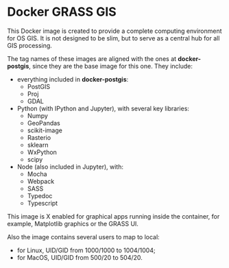 # Docker GRASS GIS

This Docker image is created to provide a complete computing environment for OS GIS. It is not designed to be slim, but to serve as a central hub for all GIS processing.

The tag names of these images are aligned with the ones at **docker-postgis**, since they are the base image for this one. They include:

- everything included in **docker-postgis**:
	-	PostGIS
	- Proj
	- GDAL
- Python (with IPython and Jupyter), with several key libraries:
	-	Numpy
	- GeoPandas
	- scikit-image
	- Rasterio
	- sklearn
	- WxPython
	- scipy
- Node (also included in Jupyter), with:
	- Mocha
	- Webpack
	- SASS
	- Typedoc
	- Typescript

This image is X enabled for graphical apps running inside the container, for example, Matplotlib graphics or the GRASS UI.

Also the image contains several users to map to local:

- for Linux, UID/GID from 1000/1000 to 1004/1004;
- for MacOS, UID/GID from 500/20 to 504/20.
